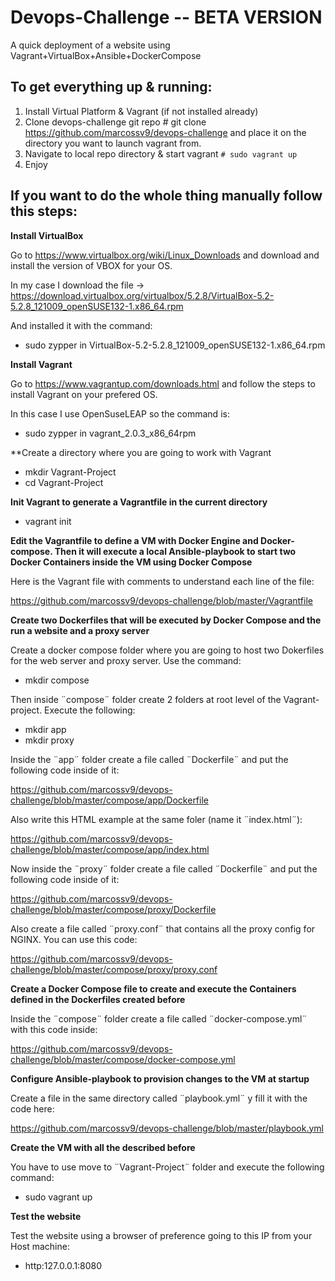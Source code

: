 # Devops-Challenge -- BETA VERSION

A quick deployment of a website using Vagrant+VirtualBox+Ansible+DockerCompose

## To get everything up & running:

1. Install Virtual Platform & Vagrant (if not installed already)
2. Clone devops-challenge git repo # git clone https://github.com/marcossv9/devops-challenge and place it on the directory you want to launch vagrant from.
3. Navigate to local repo directory & start vagrant ```# sudo vagrant up```
4. Enjoy

## If you want to do the whole thing manually follow this steps:

**Install VirtualBox**

Go to https://www.virtualbox.org/wiki/Linux_Downloads and download and install the version of VBOX for your OS.

In my case I download the file -> https://download.virtualbox.org/virtualbox/5.2.8/VirtualBox-5.2-5.2.8_121009_openSUSE132-1.x86_64.rpm

And installed it with the command:

- sudo zypper in VirtualBox-5.2-5.2.8_121009_openSUSE132-1.x86_64.rpm

**Install Vagrant**

Go to https://www.vagrantup.com/downloads.html and follow the steps to install Vagrant on your prefered OS.

In this case I use OpenSuseLEAP so the command is:

- sudo zypper in vagrant_2.0.3_x86_64rpm

**Create a directory where you are going to work with Vagrant

- mkdir Vagrant-Project
- cd Vagrant-Project

**Init Vagrant to generate a Vagrantfile in the current directory**

- vagrant init

**Edit the Vagrantfile to define a VM with Docker Engine and Docker-compose. Then it will execute a local Ansible-playbook to start two Docker Containers inside the VM using Docker Compose**

Here is the Vagrant file with comments to understand each line of the file:

https://github.com/marcossv9/devops-challenge/blob/master/Vagrantfile 

**Create two Dockerfiles that will be executed by Docker Compose and the run a website and a proxy server**

Create a docker compose folder where you are going to host two Dokerfiles for the web server and proxy server. Use the command:

- mkdir compose

Then inside ¨compose¨ folder create 2 folders at root level of the Vagrant-project. Execute the following:

- mkdir app
- mkdir proxy

Inside the ¨app¨ folder create a file called ¨Dockerfile¨ and put the following code inside of it:

https://github.com/marcossv9/devops-challenge/blob/master/compose/app/Dockerfile

Also write this HTML example at the same foler (name it ¨index.html¨):

https://github.com/marcossv9/devops-challenge/blob/master/compose/app/index.html

Now inside the ¨proxy¨ folder create a file called ¨Dockerfile¨ and put the following code inside of it:

https://github.com/marcossv9/devops-challenge/blob/master/compose/proxy/Dockerfile

Also create a file called ¨proxy.conf¨ that contains all the proxy config for NGINX. You can use this code:

https://github.com/marcossv9/devops-challenge/blob/master/compose/proxy/proxy.conf

**Create a Docker Compose file to create and execute the Containers defined in the Dockerfiles created before**

Inside the ¨compose¨ folder create a file called ¨docker-compose.yml¨ with this code inside:

https://github.com/marcossv9/devops-challenge/blob/master/compose/docker-compose.yml

**Configure Ansible-playbook to provision changes to the VM at startup**

Create a file in the same directory called ¨playbook.yml¨ y fill it with the code here:

https://github.com/marcossv9/devops-challenge/blob/master/playbook.yml

**Create the VM with all the described before**

You have to use move to ¨Vagrant-Project¨ folder and execute the following command:

- sudo vagrant up

**Test the website**

Test the website using a browser of preference going to this IP from your Host machine:

- http:127.0.0.1:8080